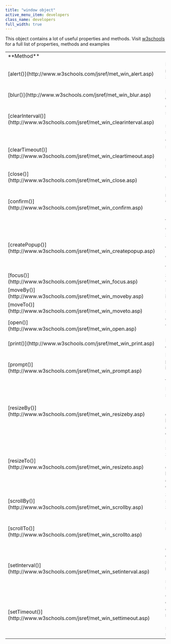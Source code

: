```yaml
---
title: "window object"
active_menu_item: developers
class_name: developers
full_width: true
---
```



This object contains a lot of useful properties and methods. Visit [w3schools](http://www.w3schools.com/jsref/obj_window.asp) for a full list of properties, methods and examples

<table>
<tr>
<td width="142">
**Method**

</td>
<td width="15">
</td>
<td width="759">
**Description**

</td>
</tr>
<tr>
<td width="142">
[alert()](http://www.w3schools.com/jsref/met_win_alert.asp)

</td>
<td width="15">
</td>
<td width="759">
Displays an alert box with a message and an OK button. See [alert(), confirm()](alert.htm)

</td>
</tr>
<tr>
<td width="142">
[blur()](http://www.w3schools.com/jsref/met_win_blur.asp)

</td>
<td width="15">
</td>
<td width="759">
Removes focus from the current window

</td>
</tr>
<tr>
<td width="142">
[clearInterval()](http://www.w3schools.com/jsref/met_win_clearinterval.asp)

</td>
<td width="15">
</td>
<td width="759">
Clears a timer set with setInterval(). See [setInterval(), setTimeout()](setinterval-settimeout-et-al.htm)

</td>
</tr>
<tr>
<td width="142">
[clearTimeout()](http://www.w3schools.com/jsref/met_win_cleartimeout.asp)

</td>
<td width="15">
</td>
<td width="759">
Clears a timer set with setTimeout(). See [setInterval(), setTimeout()](setinterval-settimeout-et-al.htm)

</td>
</tr>
<tr>
<td width="142">
[close()](http://www.w3schools.com/jsref/met_win_close.asp)

</td>
<td width="15">
</td>
<td width="759">
Closes the current window

</td>
</tr>
<tr>
<td width="142">
[confirm()](http://www.w3schools.com/jsref/met_win_confirm.asp)

</td>
<td width="15">
</td>
<td width="759">
Displays a dialog box with a message and an OK and a Cancel button. See [alert()](../app-functions/refalert) , [confirm()](../app-functions/confirm)

</td>
</tr>
<tr>
<td width="142">
[createPopup()](http://www.w3schools.com/jsref/met_win_createpopup.asp)

</td>
<td width="15">
</td>
<td width="759">
Creates a pop-up window. See [showPagePopup()](../page-functions/showpagepopup) , [closePagePopup()](../page-functions/closepagepopup)

</td>
</tr>
<tr>
<td width="142">
[focus()](http://www.w3schools.com/jsref/met_win_focus.asp)

</td>
<td width="15">
</td>
<td width="759">
Sets focus to the current window

</td>
</tr>
<tr>
<td width="142">
[moveBy()](http://www.w3schools.com/jsref/met_win_moveby.asp)

</td>
<td width="15">
</td>
<td width="759">
Moves a window relative to its current position

</td>
</tr>
<tr>
<td width="142">
[moveTo()](http://www.w3schools.com/jsref/met_win_moveto.asp)

</td>
<td width="15">
</td>
<td width="759">
Moves a window to the specified position

</td>
</tr>
<tr>
<td width="142">
[open()](http://www.w3schools.com/jsref/met_win_open.asp)

</td>
<td width="15">
</td>
<td width="759">
Opens a new browser window. See [open()](open.htm)

</td>
</tr>
<tr>
<td width="142">
[print()](http://www.w3schools.com/jsref/met_win_print.asp)

</td>
<td width="15">
</td>
<td width="759">
Prints the content of the current window

</td>
</tr>
<tr>
<td width="142">
[prompt()](http://www.w3schools.com/jsref/met_win_prompt.asp)

</td>
<td width="15">
</td>
<td width="759">
Displays a dialog box that prompts the visitor for input. See [showPrompt()](../app-functions/showprompt)

</td>
</tr>
<tr>
<td width="142">
[resizeBy()](http://www.w3schools.com/jsref/met_win_resizeby.asp)

</td>
<td width="15">
</td>
<td width="759">
Resizes the window by the specified pixels. See [Resize Events](../../../product-guide/content-and-app-layout/responsive-/-adaptive-/-fluid-design/resize-events)

</td>
</tr>
<tr>
<td width="142">
[resizeTo()](http://www.w3schools.com/jsref/met_win_resizeto.asp)

</td>
<td width="15">
</td>
<td width="759">
Resizes the window to the specified width and height. See [Resize Events](../../../product-guide/content-and-app-layout/responsive-/-adaptive-/-fluid-design/resize-events)

</td>
</tr>
<tr>
<td width="142">
[scrollBy()](http://www.w3schools.com/jsref/met_win_scrollby.asp)

</td>
<td width="15">
</td>
<td width="759">
Scrolls the content by the specified number of pixels. See [scrollTo(), scrollBy()](scrollto.htm)

</td>
</tr>
<tr>
<td width="142">
[scrollTo()](http://www.w3schools.com/jsref/met_win_scrollto.asp)

</td>
<td width="15">
</td>
<td width="759">
Scrolls the content to the specified coordinates. See [scrollTo(), scrollBy()](scrollto.htm)

</td>
</tr>
<tr>
<td width="142">
[setInterval()](http://www.w3schools.com/jsref/met_win_setinterval.asp)

</td>
<td width="15">
</td>
<td width="759">
Calls a function or evaluates an expression at specified intervals (in milliseconds). See [setInterval(), setTimeout()](setinterval-settimeout-et-al.htm)

</td>
</tr>
<tr>
<td width="142">
[setTimeout()](http://www.w3schools.com/jsref/met_win_settimeout.asp)

</td>
<td width="15">
</td>
<td width="759">
Calls a function or evaluates an expression after a specified number of milliseconds. See [setInterval(), setTimeout()](setinterval-settimeout-et-al.htm)

</td>
</tr>
</table>

